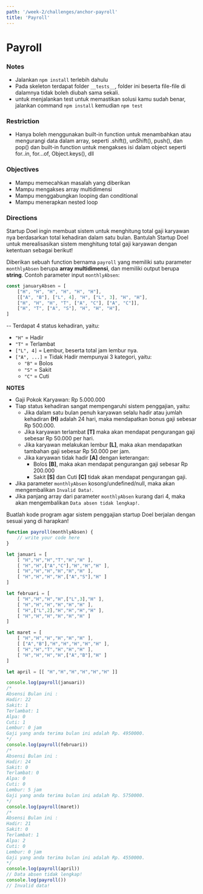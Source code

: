 ```yaml
---
path: '/week-2/challenges/anchor-payroll'
title: 'Payroll'
---
```


# Payroll
### Notes
- Jalankan `npm install` terlebih dahulu
- Pada skeleton terdapat folder `__tests__`, folder ini beserta file-file di dalamnya tidak boleh diubah sama sekali.
- untuk menjalankan test untuk memastikan solusi kamu sudah benar, jalankan command `npm install` kemudian `npm test`
### Restriction
- Hanya boleh menggunakan built-in function untuk menambahkan atau mengurangi data dalam array, seperti .shift(), unShift(), push(), dan pop() dan built-in function untuk mengakses isi dalam object seperti for..in, for...of, Object.keys(), dll
### Objectives
* Mampu memecahkan masalah yang diberikan
* Mampu mengakses array multidimensi
* Mampu menggabungkan looping dan conditional
* Mampu menerapkan nested loop

### Directions

Startup Doel ingin membuat sistem untuk menghitung total gaji karyawan nya berdasarkan total kehadiran dalam satu bulan.
Bantulah Startup Doel untuk merealisasikan sistem menghitung total gaji karyawan dengan ketentuan sebagai berikut!

Diberikan sebuah function bernama `payroll` yang memiliki satu parameter `monthlyAbsen` berupa **array multidimensi**, dan memiliki output berupa **string**.
Contoh parameter input `monthlyAbsen`:
```js
const januaryAbsen = [
	["H", "H", "H", "H", "H", "H"],
	[["A", "B"], ["L", 4], "H", ["L", 3], "H", "H"],
	["H", "H", "H", "T", ["A", "C"], ["A", "C"]],
	["H", "T", ["A", "S"], "H", "H", "H"],
]
```
-- Terdapat 4 status kehadiran, yaitu:
- `"H"` = Hadir
- `"T"` = Terlambat
- `["L", 4]` = Lembur, beserta total jam lembur nya.
- `["A", ...]` = Tidak Hadir mempunyai 3 kategori, yaitu:
	- `"B"` = Bolos
	- `"S"` = Sakit
	- `"C"` = Cuti

**NOTES**
- Gaji Pokok Karyawan: Rp 5.000.000
- Tiap status kehadiran sangat mempengaruhi sistem penggajian, yaitu:
	- Jika dalam satu bulan penuh karyawan selalu hadir atau jumlah kehadiran **(H)** adalah 24 hari, maka mendapatkan bonus gaji sebesar Rp 500.000.
	- Jika karyawan terlambat **[T]** maka akan mendapat pengurangan gaji sebesar Rp 50.000 per hari.
	- Jika karyawan melakukan lembur **[L]**, maka akan mendapatkan tambahan gaji sebesar Rp 50.000 per jam.
	- Jika karyawan tidak hadir **[A]** dengan keterangan:
		- Bolos **[B]**, maka akan mendapat pengurangan gaji sebesar Rp 200.000
		- Sakit **[S]** dan Cuti **[C]** tidak akan mendapat pengurangan gaji.
- Jika parameter `monthlyAbsen` kosong/undefined/null, maka akan mengembalikan `Invalid Data!`.
- Jika panjang array dari parameter `monthlyAbsen` kurang dari 4, maka akan mengembalikan `Data absen tidak lengkap!`.

Buatlah kode program agar sistem penggajian startup Doel berjalan dengan sesuai yang di harapkan!

```js
function payroll(monthlyAbsen) {
	// write your code here
}

let januari = [
    [ "H","H","H","T","H","H" ],
    [ "H","H",["A","C"],"H","H","H" ],
    [ "H","H","H","H","H","H" ],
    [ "H","H","H","H",["A","S"],"H" ]
]

let februari = [
    [ "H","H","H","H",["L",3],"H" ],
    [ "H","H","H","H","H","H" ],
    [ "H",["L",2],"H","H","H","H" ],
    [ "H","H","H","H","H","H" ]
]

let maret = [
    [ "H","H","H","H","H","H" ],
    [ ["A","B"],"H","H","H","H","H" ],
    [ "H","H","T","H","H","H" ],
    [ "H","H","H","H",["A","B"],"H" ]
]

let april = [[ "H","H","H","H","H","H" ]]

console.log(payroll(januari))    
/*
Absensi Bulan ini :
Hadir: 22
Sakit: 1
Terlambat: 1
Alpa: 0
Cuti: 1
Lembur: 0 jam
Gaji yang anda terima bulan ini adalah Rp. 4950000.
*/
console.log(payroll(februari))   
/*
Absensi Bulan ini :
Hadir: 24
Sakit: 0
Terlambat: 0
Alpa: 0
Cuti: 0
Lembur: 5 jam
Gaji yang anda terima bulan ini adalah Rp. 5750000.
*/
console.log(payroll(maret))      
/*
Absensi Bulan ini :
Hadir: 21
Sakit: 0
Terlambat: 1
Alpa: 2
Cuti: 0
Lembur: 0 jam
Gaji yang anda terima bulan ini adalah Rp. 4550000.
*/
console.log(payroll(april))      
// Data absen tidak lengkap!
console.log(payroll())           
// Invalid data!

```
